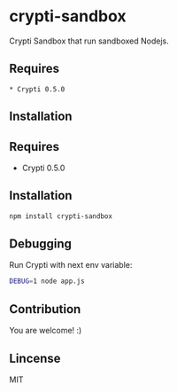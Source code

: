 # crypti-sandbox

Crypti Sandbox that run sandboxed Nodejs.

## Requires

    * Crypti 0.5.0

## Installation

## Requires

  * Crypti 0.5.0

## Installation

```sh
npm install crypti-sandbox
```

## Debugging

Run Crypti with next env variable:


```sh
DEBUG=1 node app.js
```

## Contribution

You are welcome! :)

## Lincense 

MIT
